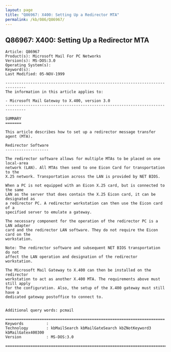 ```yaml
---
layout: page
title: "Q86967: X400: Setting Up a Redirector MTA"
permalink: /kb/086/Q86967/
---
```


## Q86967: X400: Setting Up a Redirector MTA

	Article: Q86967
	Product(s): Microsoft Mail For PC Networks
	Version(s): MS-DOS:3.0
	Operating System(s): 
	Keyword(s): 
	Last Modified: 05-NOV-1999
	
	-------------------------------------------------------------------------------
	The information in this article applies to:
	
	- Microsoft Mail Gateway to X.400, version 3.0 
	-------------------------------------------------------------------------------
	
	SUMMARY
	=======
	
	This article describes how to set up a redirector message transfer agent (MTA).
	
	Redirector Software
	-------------------
	
	The redirector software allows for multiple MTAs to be placed on one local-area
	network (LAN). All MTAs then send to one Eicon Card for transportation to the
	X.25 network. Transportation across the LAN is provided by NET BIOS.
	
	When a PC is not equipped with an Eicon X.25 card, but is connected to the same
	LAN as the server that does contain the X.25 Eicon card, it can be designated as
	a redirector PC. A redirector workstation can then use the Eicon card of a
	specified server to emulate a gateway.
	
	The necessary component for the operation of the redirector PC is a LAN adapter
	card and the redirector LAN software. They do not require the Eicon card on the
	workstation.
	
	Note: The redirector software and subsequent NET BIOS transportation do not
	affect the LAN operation and designation of the redirector workstation.
	
	The Microsoft Mail Gateway to X.400 can then be installed on the redirector
	workstation to act as another X.400 MTA. The requirements above must still apply
	for the configuration. Also, the setup of the X.400 gateway must still have a
	dedicated gateway postoffice to connect to.
	
	
	Additional query words: pcmail
	
	======================================================================
	Keywords          :  
	Technology        : kbMailSearch kbMailGateSearch kbZNotKeyword3 kbMailGatex400300
	Version           : MS-DOS:3.0
	
	=============================================================================
	
